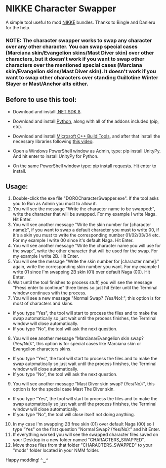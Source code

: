 # NIKKE Character Swapper
A simple tool useful to mod [NIKKE](https://nikke-en.com/) bundles. Thanks to Bingle and Danieru for the help.

### NOTE: The character swapper works to swap any character over any other character. You can swap special cases (Marciana skin/Evangelion skins/Mast Diver skin) over other characters, but it doesn't work if you want to swap other characters over the mentioned special cases (Marciana skin/Evangelion skins/Mast Diver skin). It doesn't work if you want to swap other characters over standing Guillotine Winter Slayer or Mast/Anchor alts either.


## Before to use this tool:

  - Download and install [.NET SDK 8](https://dotnet.microsoft.com/en-us/download/dotnet/thank-you/sdk-8.0.404-windows-x64-installer).
  - Download and install [Python](https://www.python.org/downloads/), along with all of the addons included (pip, etc).
  - Download and install [Microsoft C++ Build Tools](https://aka.ms/vs/17/release/vs_BuildTools.exe), and after that install the necessary libraries following [this video](https://files.catbox.moe/vqsuix.mp4).

  - Open a Windows PowerShell window as Admin, type: pip install UnityPy. And hit enter to install UnityPy for Python.
  - On the same PowerShell window type: pip install requests. Hit enter to install.



## Usage:

1. Double-click the exe file "DOROCharacterSwapper.exe". If the tool asks you to Run as Admin you must to allow it.
2. You will see the message "Write the character name to be swapped:", write the character that will be swapped. For my example I write Naga. Hit Enter.
3. You will see another message "Write the skin number for [character name]:", if you want to swap a default character you must to write 00, if it's a skin you must to write the corresponding number 01/02/03/04 etc. For my example I write 00 since it's default Naga. Hit Enter.
4. You will see another message "Write the character name you will use for the swap:", write the other character that will be used for the swap. For my example I write 2B. Hit Enter.
5. You will see the message "Write the skin number for [character name]:" again, write the corresponding skin number you want. For my example I write 01 since I'm swapping 2B skin (01) over default Naga (00). Hit Enter.
6. Wait until the tool finishes to process stuff, you will see the message "Press enter to continue" three times so just hit Enter until the Terminal window continues with the process.
7. You will see a new message "Normal Swap? (Yes/No):", this option is for most of characters and skins.
 - If you type "Yes", the tool will start to process the files and to make the swap automatically so just wait until the process finishes, the Terminal window will close automatically.
 - If you type "No", the tool will ask the next question.
8. You will see another message "Marciana/Evangelion skin swap? (Yes/No):", this option is for special cases like Marciana skin or Evangelion characters skins.
 - If you type "Yes", the tool will start to process the files and to make the swap automatically so just wait until the process finishes, the Terminal window will close automatically.
 - If you type "No", the tool will ask the next question. 
9. You will see another message "Mast Diver skin swap? (Yes/No):", this option is for the special case Mast The Diver skin.
 - If you type "Yes", the tool will start to process the files and to make the swap automatically so just wait until the process finishes, the Terminal window will close automatically.
 - If you type "No", the tool will close itself not doing anything.
10. In my case I'm swapping 2B free skin (01) over default Naga (00) so I type "Yes" on the first question "Normal Swap? (Yes/No):" and hit Enter.
11. If everything worked you will see the swapped character files saved on your Desktop in a new folder named "CHARACTERS_SWAPPED".
12. Move those files from that folder "CHARACTERS_SWAPPED" to your "mods" folder located in your NMM folder.

Happy modding! ^‿^


